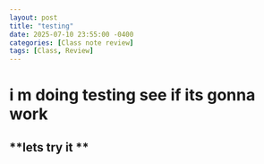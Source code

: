 ```yaml
---
layout: post
title: "testing"
date: 2025-07-10 23:55:00 -0400
categories: [Class note review]
tags: [Class, Review]
---
```


# i m doing testing see if its gonna work
## **lets try it **